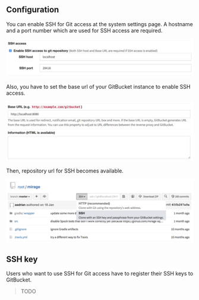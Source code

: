 ## Configuration

You can enable SSH for Git access at the system settings page. A hostname and a port number which are used for SSH access are required.

![SSH configuration](ssh_configuration1.png)

Also, you have to set the base url of your GitBucket instance to enable SSH access.

![Base URL is required](ssh_configuration2.png)

Then, repository url for SSH becomes available.

![SSH became available](ssh_configuration3.png)

## SSH key

Users who want to use SSH for Git access have to register their SSH keys to GitBucket.

> TODO

